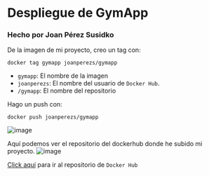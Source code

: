 # Despliegue de GymApp
### Hecho por Joan Pérez Susidko

De la imagen de mi proyecto, creo un tag con:

```
docker tag gymapp joanperezs/gymapp
``` 

- `gymapp`: El nombre de la imagen
- `joanperezs`: El nombre del usuario de `Docker Hub`.
- `/gymapp`: El nombre del repositorio

Hago un push con:

```
docker push joanperezs/gymapp
```

![image](https://user-images.githubusercontent.com/101748401/173246844-58520d7e-c1f3-45e4-a565-9a8b9c6c452a.png)


Aquí podemos ver el repositorio del dockerhub donde he subido mi proyecto.
![image](https://user-images.githubusercontent.com/101748401/173246977-f86e2eba-e64b-4dbf-a012-dfba20012dd6.png)


[Click aquí](https://hub.docker.com/repository/docker/joanperezs/gymapp/general) para ir al repositorio de `Docker Hub`

